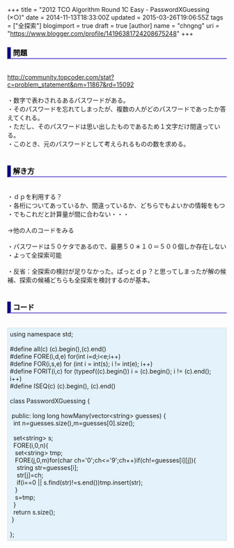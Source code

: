 +++
title = "2012 TCO Algorithm Round 1C Easy - PasswordXGuessing　(×○)"
date = 2014-11-13T18:33:00Z
updated = 2015-03-26T19:06:55Z
tags = ["全探索"]
blogimport = true
draft = true
[author]
	name = "chngng"
	uri = "https://www.blogger.com/profile/14196381724208675248"
+++

<div dir="ltr" style="text-align: left;" trbidi="on"><h3 style="border-bottom: 2px solid slateblue; border-left: 8px solid navy; color: black; padding: 0px 0px 1px 5px;">問題 </h3><br /><a href="http://community.topcoder.com/stat?c=problem_statement&amp;pm=11867&amp;rd=15092" target="_blank">http://community.topcoder.com/stat?c=problem_statement&amp;pm=11867&amp;rd=15092</a><br /><br />・数字で表わされるあるパスワードがある。<br />・そのパスワードを忘れてしまったが、複数の人がどのパスワードであったか答えてくれる。<br />・ただし、そのパスワードは思い出したものであるため１文字だけ間違っている。<br />・このとき、元のパスワードとして考えられるものの数を求める。<br /><br /><h3 style="border-bottom: 2px solid slateblue; border-left: 8px solid navy; color: black; padding: 0px 0px 1px 5px;">解き方 </h3><br />・ｄｐを利用する？<br />・各桁についてあっているか、間違っているか、どちらでもよいかの情報をもつ<br />・でもこれだと計算量が間に合わない・・・<br /><br />→他の人のコードをみる<br /><br />・パスワードは５０ケタであるので、最悪５０＊１０＝５００個しか存在しない<br />・よって全探索可能<br /><br />・反省：全探索の検討が足りなかった。ぱっとｄｐ？と思ってしまったが解の候補、探索の候補どちらも全探索を検討するのが基本。<br /><br /><h3 style="border-bottom: 2px solid slateblue; border-left: 8px solid navy; color: black; padding: 0px 0px 1px 5px;">コード </h3><br /><div style="background-color: #e3f2fb; border: 1px dotted #CCCCCC; padding: 5px;">using namespace std;<br /><br />#define all(c) (c).begin(),(c).end()<br />#define FORE(i,d,e) for(int i=d;i&lt;e;i++)<br />#define FOR(i,s,e) for (int i = int(s); i != int(e); i++)<br />#define FORIT(i,c) for (typeof((c).begin()) i = (c).begin(); i != (c).end(); i++)<br />#define ISEQ(c) (c).begin(), (c).end()<br /><br />class PasswordXGuessing {<br /><br /><span class="Apple-tab-span" style="white-space: pre;"> </span>public: long long howMany(vector&lt;string&gt; guesses) {<br /><span class="Apple-tab-span" style="white-space: pre;">  </span>int n=guesses.size(),m=guesses[0].size();<br /><br /><span class="Apple-tab-span" style="white-space: pre;">  </span>set&lt;string&gt; s;<br /><span class="Apple-tab-span" style="white-space: pre;">  </span>FORE(i,0,n){<br /><span class="Apple-tab-span" style="white-space: pre;">   </span>set&lt;string&gt; tmp;<br /><span class="Apple-tab-span" style="white-space: pre;">   </span>FORE(j,0,m)for(char ch='0';ch&lt;='9';ch++)if(ch!=guesses[i][j]){<br /><span class="Apple-tab-span" style="white-space: pre;">    </span>string str=guesses[i];<br /><span class="Apple-tab-span" style="white-space: pre;">    </span>str[j]=ch;<br /><span class="Apple-tab-span" style="white-space: pre;">    </span>if(i==0 || s.find(str)!=s.end())tmp.insert(str);<br /><span class="Apple-tab-span" style="white-space: pre;">   </span>}<br /><span class="Apple-tab-span" style="white-space: pre;">   </span>s=tmp;<br /><span class="Apple-tab-span" style="white-space: pre;">  </span>}<br /><span class="Apple-tab-span" style="white-space: pre;">  </span>return s.size();<br /><span class="Apple-tab-span" style="white-space: pre;"> </span>}<br /><br />};</div></div>
